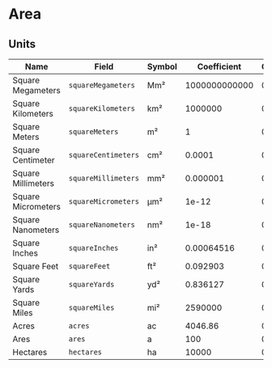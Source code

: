 # Area

## Units

| Name               | Field               | Symbol | Coefficient   | Constant |
| ------------------ | ------------------- | ------ | ------------- | -------- |
| Square Megameters  | `squareMegameters`  | Mm²    | 1000000000000 | 0        |
| Square Kilometers  | `squareKilometers`  | km²    | 1000000       | 0        |
| Square Meters      | `squareMeters`      | m²     | 1             | 0        |
| Square Centimeter  | `squareCentimeters` | cm²    | 0.0001        | 0        |
| Square Millimeters | `squareMillimeters` | mm²    | 0.000001      | 0        |
| Square Micrometers | `squareMicrometers` | µm²    | 1e-12         | 0        |
| Square Nanometers  | `squareNanometers`  | nm²    | 1e-18         | 0        |
| Square Inches      | `squareInches`      | in²    | 0.00064516    | 0        |
| Square Feet        | `squareFeet`        | ft²    | 0.092903      | 0        |
| Square Yards       | `squareYards`       | yd²    | 0.836127      | 0        |
| Square Miles       | `squareMiles`       | mi²    | 2590000       | 0        |
| Acres              | `acres`             | ac     | 4046.86       | 0        |
| Ares               | `ares`              | a      | 100           | 0        |
| Hectares           | `hectares`          | ha     | 10000         | 0        |
